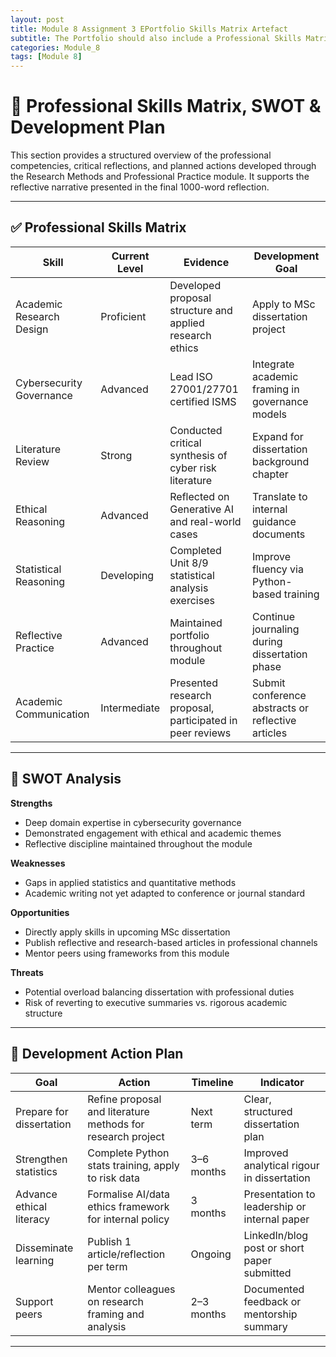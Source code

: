 ```yaml
---
layout: post
title: Module 8 Assignment 3 EPortfolio Skills Matrix Artefact
subtitle: The Portfolio should also include a Professional Skills Matrix and action plan (PDP) for Module 8.
categories: Module_8
tags: [Module 8]
---
```


# 🧭 Professional Skills Matrix, SWOT & Development Plan

This section provides a structured overview of the professional competencies, critical reflections, and planned actions developed through the Research Methods and Professional Practice module. It supports the reflective narrative presented in the final 1000-word reflection.

---

## ✅ Professional Skills Matrix

| Skill | Current Level | Evidence | Development Goal |
|-------|---------------|----------|------------------|
| Academic Research Design | Proficient | Developed proposal structure and applied research ethics | Apply to MSc dissertation project |
| Cybersecurity Governance | Advanced | Lead ISO 27001/27701 certified ISMS | Integrate academic framing in governance models |
| Literature Review | Strong | Conducted critical synthesis of cyber risk literature | Expand for dissertation background chapter |
| Ethical Reasoning | Advanced | Reflected on Generative AI and real-world cases | Translate to internal guidance documents |
| Statistical Reasoning | Developing | Completed Unit 8/9 statistical analysis exercises | Improve fluency via Python-based training |
| Reflective Practice | Advanced | Maintained portfolio throughout module | Continue journaling during dissertation phase |
| Academic Communication | Intermediate | Presented research proposal, participated in peer reviews | Submit conference abstracts or reflective articles |

---

## 🧠 SWOT Analysis

**Strengths**
- Deep domain expertise in cybersecurity governance
- Demonstrated engagement with ethical and academic themes
- Reflective discipline maintained throughout the module

**Weaknesses**
- Gaps in applied statistics and quantitative methods
- Academic writing not yet adapted to conference or journal standard

**Opportunities**
- Directly apply skills in upcoming MSc dissertation
- Publish reflective and research-based articles in professional channels
- Mentor peers using frameworks from this module

**Threats**
- Potential overload balancing dissertation with professional duties
- Risk of reverting to executive summaries vs. rigorous academic structure

---

## 🎯 Development Action Plan

| Goal | Action | Timeline | Indicator |
|------|--------|----------|-----------|
| Prepare for dissertation | Refine proposal and literature methods for research project | Next term | Clear, structured dissertation plan |
| Strengthen statistics | Complete Python stats training, apply to risk data | 3–6 months | Improved analytical rigour in dissertation |
| Advance ethical literacy | Formalise AI/data ethics framework for internal policy | 3 months | Presentation to leadership or internal paper |
| Disseminate learning | Publish 1 article/reflection per term | Ongoing | LinkedIn/blog post or short paper submitted |
| Support peers | Mentor colleagues on research framing and analysis | 2–3 months | Documented feedback or mentorship summary |

---
